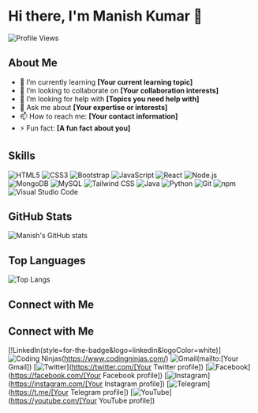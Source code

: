 # Hi there, I'm Manish Kumar 👋

![Profile Views](https://komarev.com/ghpvc/?username=VERMAMANISHKUMAR&color=blue)

## About Me

- 🌱 I’m currently learning **[Your current learning topic]**
- 👯 I’m looking to collaborate on **[Your collaboration interests]**
- 🤔 I’m looking for help with **[Topics you need help with]**
- 💬 Ask me about **[Your expertise or interests]**
- 📫 How to reach me: **[Your contact information]**
- ⚡ Fun fact: **[A fun fact about you]**

## Skills

![HTML5](https://img.shields.io/badge/-HTML5-E34F26?style=flat&logo=html5&logoColor=white)
![CSS3](https://img.shields.io/badge/-CSS3-1572B6?style=flat&logo=css3&logoColor=white)
![Bootstrap](https://img.shields.io/badge/-Bootstrap-563D7C?style=flat&logo=bootstrap&logoColor=white)
![JavaScript](https://img.shields.io/badge/-JavaScript-F7DF1E?style=flat&logo=javascript&logoColor=black)
![React](https://img.shields.io/badge/-React-61DAFB?style=flat&logo=react&logoColor=black)
![Node.js](https://img.shields.io/badge/-Node.js-339933?style=flat&logo=node.js&logoColor=white)
![MongoDB](https://img.shields.io/badge/-MongoDB-47A248?style=flat&logo=mongodb&logoColor=white)
![MySQL](https://img.shields.io/badge/-MySQL-4479A1?style=flat&logo=mysql&logoColor=white)
![Tailwind CSS](https://img.shields.io/badge/-TailwindCSS-38B2AC?style=flat&logo=tailwind-css&logoColor=white)
![Java](https://img.shields.io/badge/-Java-007396?style=flat&logo=java&logoColor=white)
![Python](https://img.shields.io/badge/-Python-3776AB?style=flat&logo=python&logoColor=white)
![Git](https://img.shields.io/badge/-Git-F05032?style=flat&logo=git&logoColor=white)
![npm](https://img.shields.io/badge/-npm-CB3837?style=flat&logo=npm&logoColor=white)
![Visual Studio Code](https://img.shields.io/badge/-Visual%20Studio%20Code-007ACC?style=flat&logo=visual-studio-code&logoColor=white)

## GitHub Stats

![Manish's GitHub stats](https://github-readme-stats.vercel.app/api?username=VERMAMANISHKUMAR&show_icons=true&theme=radical)

## Top Languages

![Top Langs](https://github-readme-stats.vercel.app/api/top-langs/?username=VERMAMANISHKUMAR&layout=compact&theme=radical)

## Connect with Me

## Connect with Me

[!LinkedIn(style=for-the-badge&logo=linkedin&logoColor=white)]
![Coding Ninjas](https://img.shields.io/badge/-Coding%20Ninjas-FF6D00?style=for-the-badge&logo=coding-ninjas&logoColor=white)(https://www.codingninjas.com/)
![Gmail](https://img.shields.io/badge/-Gmail-D14836?style=for-the-badge&logo=gmail&logoColor=white)(mailto:[Your Gmail])
[![Twitter](https://img.shields.io/badge/-Twitter-1DA1F2?style=for-the-badge&logo=twitter&logoColor=white)](https://twitter.com/[Your Twitter profile])
[![Facebook](https://img.shields.io/badge/-Facebook-1877F2?style=for-the-badge&logo=facebook&logoColor=white)](https://facebook.com/[Your Facebook profile])
[![Instagram](https://img.shields.io/badge/-Instagram-E4405F?style=for-the-badge&logo=instagram&logoColor=white)](https://instagram.com/[Your Instagram profile])
[![Telegram](https://img.shields.io/badge/-Telegram-2CA5E0?style=for-the-badge&logo=telegram&logoColor=white)](https://t.me/[Your Telegram profile])
[![YouTube](https://img.shields.io/badge/-YouTube-FF0000?style=for-the-badge&logo=youtube&logoColor=white)](https://youtube.com/[Your YouTube profile])
